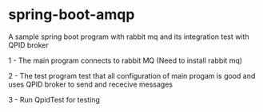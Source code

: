 # spring-boot-amqp

A sample spring boot program with rabbit mq and its integration test with QPID broker

1 - The main program connects to rabbit MQ (Need to install rabbit mq)

2 - The test program test that all configuration of main progam is good and uses QPID broker to send and rececive messages

3 - Run QpidTest for testing
